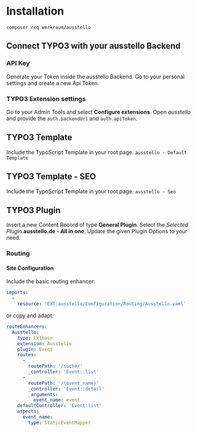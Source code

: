 
# Installation

``composer req werkraum/ausstello``

## Connect TYPO3 with your ausstello Backend
### API Key
Generate your Token inside the ausstello Backend. Go to your personal settings and create a new Api Token.
### TYPO3 Extension settings
Go to your Admin Tools and select **Configure extensions**. Open _ausstello_ and provide the `auth.backendUrl` and `auth.apiToken`.

## TYPO3 Template

Include the TypoScript Template in your root page. ``ausstello - Default Template``

## TYPO3 Template - SEO

Include the TypoScript Template in your root page. ``ausstello - Seo``

## TYPO3 Plugin

Insert a new Content Record of type **General Plugin**. Select the _Selected Plugin_ **ausstello.de - All in one**.
Update the given Plugin Options to your need.

### Routing

#### Site Configuration

Include the basic routing enhancer:
```yaml
imports:
  -
    resource: 'EXT:ausstello/Configuration/Routing/Ausstello.yaml'
```
or copy and adapt:
````yaml
routeEnhancers:
  Ausstello:
    type: Extbase
    extension: Ausstello
    plugin: Event
    routes:
      -
        routePath: '/suche/'
        _controller: 'Event::list'
      -
        routePath: '/{event_name}'
        _controller: 'Event::detail'
        _arguments:
          event_name: event
    defaultController: 'Event:list'
    aspects:
      event_name:
        type: StaticEventMapper
````
